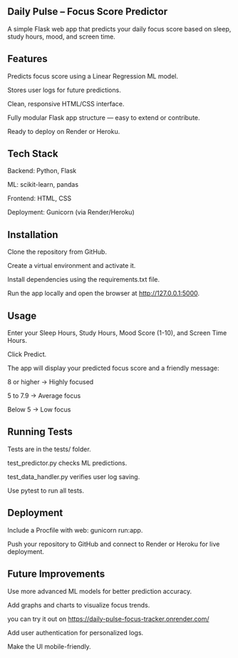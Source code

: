 ## Daily Pulse – Focus Score Predictor

A simple Flask web app that predicts your daily focus score based on sleep, study hours, mood, and screen time.

## Features

Predicts focus score using a Linear Regression ML model.

Stores user logs for future predictions.

Clean, responsive HTML/CSS interface.

Fully modular Flask app structure — easy to extend or contribute.

Ready to deploy on Render or Heroku.

## Tech Stack

Backend: Python, Flask

ML: scikit-learn, pandas

Frontend: HTML, CSS

Deployment: Gunicorn (via Render/Heroku)

## Installation

Clone the repository from GitHub.

Create a virtual environment and activate it.

Install dependencies using the requirements.txt file.

Run the app locally and open the browser at http://127.0.0.1:5000.

## Usage

Enter your Sleep Hours, Study Hours, Mood Score (1-10), and Screen Time Hours.

Click Predict.

The app will display your predicted focus score and a friendly message:

8 or higher → Highly focused

5 to 7.9 → Average focus

Below 5 → Low focus

## Running Tests

Tests are in the tests/ folder.

test_predictor.py checks ML predictions.

test_data_handler.py verifies user log saving.

Use pytest to run all tests.

## Deployment

Include a Procfile with web: gunicorn run:app.

Push your repository to GitHub and connect to Render or Heroku for live deployment.

## Future Improvements

Use more advanced ML models for better prediction accuracy.

Add graphs and charts to visualize focus trends.


you can try it out on 
https://daily-pulse-focus-tracker.onrender.com/

Add user authentication for personalized logs.

Make the UI mobile-friendly.


